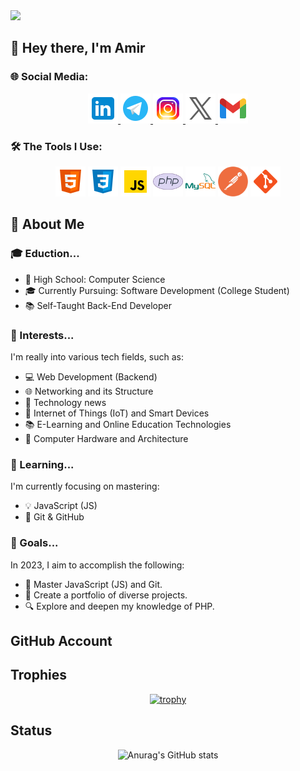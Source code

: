<img src="https://capsule-render.vercel.app/api?type=waving&color=gradient&height=120&section=header&text=Welcome&fontSize=90&animation=fadeOut">

## 👋 Hey there, I'm Amir

### 🌐 Social Media:

<div align="center">
	<a href="https://www.linkedin.com/in/amir-asgry-14918a222" target="blank">
  		<img src="https://github.com/AmiRM4A/AmiRM4A/blob/main/icons/linkedin.png" alt="Linkedin Account" height="48" width="48" />
	</a>
	<a href="https://t.me/AmiR_M4A" target="blank">
 		 <img src="https://github.com/AmiRM4A/AmiRM4A/blob/main/icons/telegram.png" alt="Telegram Account" height="48" width="48" />
	</a> 
		<a href="https://instagram.com/amir_m4a" target="blank">
 		 <img src="https://github.com/AmiRM4A/AmiRM4A/blob/main/icons/instagram.png" alt="Instagram Account" height="48" width="48" />
	</a> 
	<a href="https://twitter.com/m4_ami" target="blank">
  		<img src="https://github.com/AmiRM4A/AmiRM4A/blob/main/icons/x.png" alt="Twitter Account" height="48" width="48"/>
	</a>
  	<a href="https://mobina.nezhadjfarian@gmail.com" target="blank">
  		<img src="https://github.com/AmiRM4A/AmiRM4A/blob/main/icons/gmail.png" alt="Gmail Account" height="48" width="48"/>
	</a>
</div>

### 🛠️ The Tools I Use:

<div align="center">
  <img src="https://github.com/AmiRM4A/AmiRM4A/blob/main/icons/html5.png" alt="HTML 5" height="48" width="48">
    <img src="https://github.com/AmiRM4A/AmiRM4A/blob/main/icons/css3.png" alt="CSS 3" height="48" width="48">
    <img src="https://github.com/AmiRM4A/AmiRM4A/blob/main/icons/javascript.png" alt="JavaScript" height="48" width="48">
    <img src="https://github.com/AmiRM4A/AmiRM4A/blob/main/icons/php.png" alt="PHP" height="48" width="48">
    <img src="https://github.com/AmiRM4A/AmiRM4A/blob/main/icons/mysql.png" alt="MySQL" height="48" width="48">
    <img src="https://github.com/AmiRM4A/AmiRM4A/blob/main/icons/postman.png" alt="PostMan" height="48" width="48">
    <img src="https://github.com/AmiRM4A/AmiRM4A/blob/main/icons/git.png" alt="Git" height="48" width="48">
</div>

## 👤 About Me

### 🎓 Eduction...
- 🏫 High School: Computer Science
- 🎓 Currently Pursuing: Software Development (College Student)
- 📚 Self-Taught Back-End Developer

### 🚀 Interests...

I'm really into various tech fields, such as:

- 💻 Web Development (Backend)
- 🌐 Networking and its Structure
- 🤖 Technology news
- 🌱 Internet of Things (IoT) and Smart Devices
- 📚 E-Learning and Online Education Technologies
- 💾 Computer Hardware and Architecture

### 📖 Learning...

I'm currently focusing on mastering:

- 💡 JavaScript (JS)
- 🌲 Git & GitHub

### 🌟 Goals...

In 2023, I aim to accomplish the following:

- 🚀 Master JavaScript (JS) and Git.
- 📂 Create a portfolio of diverse projects.
- 🔍 Explore and deepen my knowledge of PHP.

## GitHub Account

## Trophies

<div align="center">
<a href="https://github.com/ryo-ma/github-profile-trophy">
  <img src="https://github-profile-trophy.vercel.app/?username=AmirM4A&theme=onedark" alt="trophy">
</a>
</div>

## Status
<div align="center">
	<img src="https://github-readme-stats.vercel.app/api?username=AmirM4A&show_icons=true&theme=onedark" alt="Anurag's GitHub stats">
</div>
